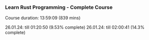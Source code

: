 ### Learn Rust Programming - Complete Course

Course duration: 13:59:09 (839 mins)

26.01.24: till 01:20:50 (9.53% complete)
26.01.24: till 02:00:41 (14.3% complete)
